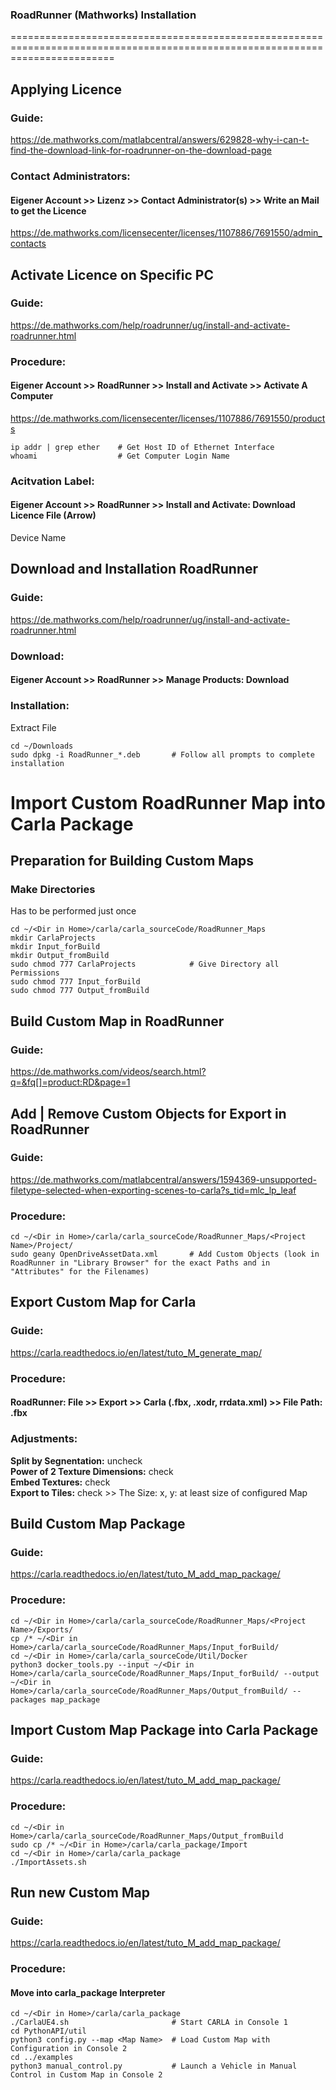 ### RoadRunner (Mathworks) Installation
==============================================================================================================================

Applying Licence
------------------------------------------------------------------------------------------------------------------------------
### Guide:  
https://de.mathworks.com/matlabcentral/answers/629828-why-i-can-t-find-the-download-link-for-roadrunner-on-the-download-page
### Contact Administrators:  
#### Eigener Account >> Lizenz >> Contact Administrator(s) >> Write an Mail to get the Licence	
https://de.mathworks.com/licensecenter/licenses/1107886/7691550/admin_contacts

Activate Licence on Specific PC
------------------------------------------------------------------------------------------------------------------------------
### Guide:
https://de.mathworks.com/help/roadrunner/ug/install-and-activate-roadrunner.html
### Procedure:
#### Eigener Account >> RoadRunner >> Install and Activate >> Activate A Computer
https://de.mathworks.com/licensecenter/licenses/1107886/7691550/products
```
ip addr | grep ether	# Get Host ID of Ethernet Interface
whoami			        # Get Computer Login Name
```
### Acitvation Label:
#### Eigener Account >> RoadRunner >> Install and Activate: Download Licence File (Arrow)
Device Name

Download and Installation RoadRunner
------------------------------------------------------------------------------------------------------------------------------
### Guide:
https://de.mathworks.com/help/roadrunner/ug/install-and-activate-roadrunner.html
### Download:
#### Eigener Account >> RoadRunner >> Manage Products: Download
### Installation:
Extract File
```
cd ~/Downloads
sudo dpkg -i RoadRunner_*.deb		# Follow all prompts to complete installation
```


Import Custom RoadRunner Map into Carla Package
==============================================================================================================================

Preparation for Building Custom Maps
------------------------------------------------------------------------------------------------------------------------------
### Make Directories
Has to be performed just once
```
cd ~/<Dir in Home>/carla/carla_sourceCode/RoadRunner_Maps
mkdir CarlaProjects
mkdir Input_forBuild
mkdir Output_fromBuild
sudo chmod 777 CarlaProjects            # Give Directory all Permissions
sudo chmod 777 Input_forBuild           
sudo chmod 777 Output_fromBuild
```

Build Custom Map in RoadRunner
------------------------------------------------------------------------------------------------------------------------------
### Guide:
https://de.mathworks.com/videos/search.html?q=&fq[]=product:RD&page=1

Add | Remove Custom Objects for Export in RoadRunner
------------------------------------------------------------------------------------------------------------------------------
### Guide:
https://de.mathworks.com/matlabcentral/answers/1594369-unsupported-filetype-selected-when-exporting-scenes-to-carla?s_tid=mlc_lp_leaf
### Procedure:
```
cd ~/<Dir in Home>/carla/carla_sourceCode/RoadRunner_Maps/<Project Name>/Project/
sudo geany OpenDriveAssetData.xml	    # Add Custom Objects (look in RoadRunner in "Library Browser" for the exact Paths and in "Attributes" for the Filenames)
```

Export Custom Map for Carla
------------------------------------------------------------------------------------------------------------------------------
### Guide:
https://carla.readthedocs.io/en/latest/tuto_M_generate_map/
### Procedure:
#### RoadRunner:  File >> Export >> Carla (.fbx, .xodr, rrdata.xml) >> File Path: <Map Name>.fbx
### Adjustments:
__Split by Segnentation:__  		    uncheck  
__Power of 2 Texture Dimensions:__      check  
__Embed Textures:__					    check  
__Export to Tiles:__				    check >> The Size: x, y: at least size of configured Map

Build Custom Map Package
------------------------------------------------------------------------------------------------------------------------------
### Guide:
https://carla.readthedocs.io/en/latest/tuto_M_add_map_package/
### Procedure:
```
cd ~/<Dir in Home>/carla/carla_sourceCode/RoadRunner_Maps/<Project Name>/Exports/
cp /* ~/<Dir in Home>/carla/carla_sourceCode/RoadRunner_Maps/Input_forBuild/
cd ~/<Dir in Home>/carla/carla_sourceCode/Util/Docker
python3 docker_tools.py --input ~/<Dir in Home>/carla/carla_sourceCode/RoadRunner_Maps/Input_forBuild/ --output ~/<Dir in Home>/carla/carla_sourceCode/RoadRunner_Maps/Output_fromBuild/ --packages map_package
```

Import Custom Map Package into Carla Package
------------------------------------------------------------------------------------------------------------------------------
### Guide:
https://carla.readthedocs.io/en/latest/tuto_M_add_map_package/
### Procedure:
```
cd ~/<Dir in Home>/carla/carla_sourceCode/RoadRunner_Maps/Output_fromBuild
sudo cp /* ~/<Dir in Home>/carla/carla_package/Import
cd ~/<Dir in Home>/carla/carla_package
./ImportAssets.sh
```

Run new Custom Map
------------------------------------------------------------------------------------------------------------------------------
### Guide:
https://carla.readthedocs.io/en/latest/tuto_M_add_map_package/
### Procedure:
#### Move into carla_package Interpreter
```
cd ~/<Dir in Home>/carla/carla_package
./CarlaUE4.sh						# Start CARLA in Console 1
cd PythonAPI/util					
python3 config.py --map <Map Name>	# Load Custom Map with Configuration in Console 2
cd ../examples
python3 manual_control.py 			# Launch a Vehicle in Manual Control in Custom Map in Console 2
```